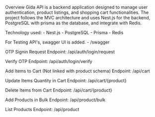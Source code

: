 Overview
Gida API is a backend application designed to manage user authentication, product listings, and shopping cart functionalities. The project follows the MVC architecture and uses Nest.js for the backend, PostgreSQL with prisma as the database, and integrate with Redis.


Technology used:
    - Nest.js
    - PostgreSQL
    - Prisma
    - Redis

For Testing API's, swagger UI is added.
    - /swagger

OTP Signin Request
    Endpoint: /api/auth/login/request

Verify OTP
    Endpoint: /api/auth/login/verify

Add Items to Cart (Not linked with product schema)
    Endpoint: /api/cart 

Update Items Quantity in Cart
    Endpoint: /api/cart/{product}

Delete Items from Cart
    Endpoint: /api/cart/{product}

Add Products in Bulk
    Endpoint: /api/product/bulk

List Products
    Endpoint: /api/product